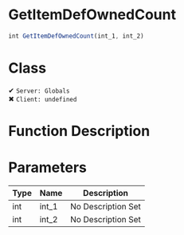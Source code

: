 # GetItemDefOwnedCount
```js	
int GetItemDefOwnedCount(int_1, int_2)
```
# Class
✔ `Server: Globals`  
✖ `Client: undefined`  

# Function Description

# Parameters
Type|Name|Description
--|--|--
int|int_1|No Description Set
int|int_2|No Description Set
